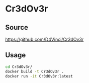 # Cr3dOv3r

## Source

https://github.com/D4Vinci/Cr3dOv3r

## Usage
```bash
cd Cr3dOv3r/
docker build -t Cr3dOv3r .
docker run -it Cr3dOv3r:latest
```